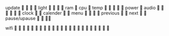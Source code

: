update 󰏗 󱧕 󰏖 󱧘
light 󱟊 󱍖 󰌬 󰌫
ram 󱙷 
cpu 
temp 󱗗 󰈸   
power 󰠠
audio 󱑽    󰓄 󰓃
clock 󱑎 󱑂
calender  
menu 󱔐 󱓻 󱓼 󰛢
previous 󰙣 󰒮
next 󰙡 󰒭
pause/upause   󰐊󰏤

wifi 󱚵 󱚶 󱚷 󱚸 󱚹 󱚺 󱚻 󱚼 󱚽 󱚾 󱚿 󱛀 󱛁 󱛂 󱛃 󱛄 󱛅 󱛆 󱛇  󰤨 󰤩 󰤪 󰤭


